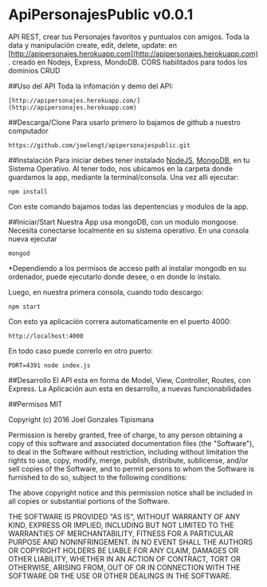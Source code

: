 # ApiPersonajesPublic v0.0.1
API REST, crear tus Personajes favoritos y puntualos con amigos. Toda la data y manipulación create, edit, delete, update: 
en [http://apipersonajes.herokuapp.com](http://apipersonajes.herokuapp.com) . creado en Nodejs, Express, MondoDB. CORS habilitados para todos los dominios CRUD

##Uso del API
Toda la infomación y demo del API:
```
[http://apipersonajes.herokuapp.com/](http://apipersonajes.herokuapp.com)
```

##Descarga/Clone
Para usarlo primero lo bajamos de github a nuestro computador
```
https://github.com/joelengt/apipersonajespublic.git
```
##Instalación
Para iniciar debes tener instalado [NodeJS](https://nodejs.org/en/), [MongoDB](https://www.mongodb.org/downloads), en tu Sistema Operativo. Al tener todo, nos ubicamos en la carpeta donde guardamos la app, mediante la terminal/consola. Una vez alli ejecutar:
```
npm install
```
Con este comando bajamos todas las depentencias y modulos de la app.

##Iniciar/Start
Nuestra App usa mongoDB, con un modulo mongoose. Necesita conectarse localmente en su sistema operativo.
En una consola nueva ejecutar 
```
mongod
```
*Dependiendo a los permisos de acceso path al instalar mongodb en su ordenador, puede ejecutarlo donde desee, o en donde lo instalo.

Luego, en nuestra primera consola, cuando todo descargo:
```
npm start
``````
Con esto ya aplicación correra automaticamente en el puerto 4000:
```
http://localhost:4000
```
En todo caso puede correrlo en otro puerto:
```
PORT=4391 node index.js
```
##Desarrollo
El API esta en forma de Model, View, Controller, Routes, con Express.
La  Aplicación aun esta en desarrollo, a nuevas funcionabilidades

##Permisos
MIT

Copyright (c) 2016 Joel Gonzales Tipismana

Permission is hereby granted, free of charge, to any person obtaining a copy
of this software and associated documentation files (the "Software"), to deal
in the Software without restriction, including without limitation the rights
to use, copy, modify, merge, publish, distribute, sublicense, and/or sell
copies of the Software, and to permit persons to whom the Software is
furnished to do so, subject to the following conditions:

The above copyright notice and this permission notice shall be included in
all copies or substantial portions of the Software.

THE SOFTWARE IS PROVIDED "AS IS", WITHOUT WARRANTY OF ANY KIND, EXPRESS OR
IMPLIED, INCLUDING BUT NOT LIMITED TO THE WARRANTIES OF MERCHANTABILITY,
FITNESS FOR A PARTICULAR PURPOSE AND NONINFRINGEMENT. IN NO EVENT SHALL THE
AUTHORS OR COPYRIGHT HOLDERS BE LIABLE FOR ANY CLAIM, DAMAGES OR OTHER
LIABILITY, WHETHER IN AN ACTION OF CONTRACT, TORT OR OTHERWISE, ARISING FROM,
OUT OF OR IN CONNECTION WITH THE SOFTWARE OR THE USE OR OTHER DEALINGS IN THE
SOFTWARE.
